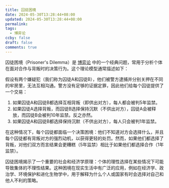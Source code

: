 ```yaml
---
title: 囚徒困境
date: 2024-05-30T13:28:44+08:00
updated: 2024-05-30T13:28:44+08:00
permalink: 
tags:
  - 博弈论
ccby: false
draft: false
comments: true
---
```

囚徒困境（Prisoner's Dilemma）是 [博弈论](./index.md) 中的一个经典问题，常用于分析个体在面对合作与背叛时的决策行为。这个理论模型通常描述如下：

假设有两个嫌疑犯（我们称为囚徒A和囚徒B），他们被警方逮捕并分别关押在不同的牢房里，无法互相沟通。警方没有足够的证据定罪，因此他们给每个囚徒提供了一个交易：

1. 如果囚徒A和囚徒B都选择互相背叛（即供出对方），每人都会被判5年监禁。
2. 如果囚徒A选择背叛，而囚徒B选择保持沉默（不供出对方），囚徒A会被释放，而囚徒B会被判10年监禁。反之亦然。
3. 如果囚徒A和囚徒B都选择保持沉默（不供出对方），每人只会被判1年监禁。

在这种情况下，每个囚徒都面临一个决策困境：他们不知道对方会选择什么，并且每个囚徒都有背叛对方的强烈动机，以获得更轻的处罚。然而，如果他们都选择了背叛，对他们双方而言结果会更糟糕（5年监禁）相比于如果他们都选择合作（1年监禁）。

囚徒困境揭示了一个重要的社会和经济学原理：个体的理性选择在某些情况下可能导致集体的不理性结果。这种困境在现实生活中有广泛的应用，例如在经济学、政治学、环境保护和进化生物学中，用于解释为什么个人或国家有时会选择对自己和他人不利的策略。
